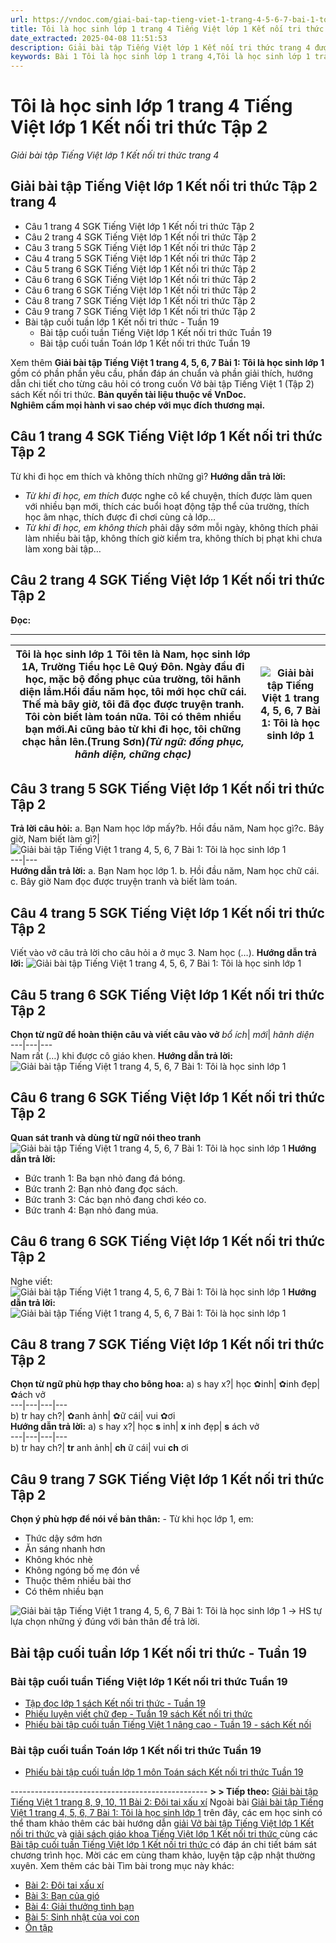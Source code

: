 ```yaml
---
url: https://vndoc.com/giai-bai-tap-tieng-viet-1-trang-4-5-6-7-bai-1-toi-la-hoc-sinh-lop-1-225431
title: Tôi là học sinh lớp 1 trang 4 Tiếng Việt lớp 1 Kết nối tri thức Tập 2 - Giải bài tập Tiếng Việt lớp 1 Kết nối tri thức trang 4 - VnDoc.com
date_extracted: 2025-04-08 11:51:53
description: Giải bài tập Tiếng Việt lớp 1 Kết nối tri thức trang 4 được biên soạn nhằm giúp các em HS học tập tốt môn Tiếng Việt lớp 1. Mời các bạn tham khảo.
keywords: Bài 1 Tôi là học sinh lớp 1 trang 4,Tôi là học sinh lớp 1 trang 4 Tiếng Việt lớp 1 Kết nối tri thức,Giải bài tập Tiếng Việt lớp 1 Kết nối tri thức trang 4,Tiếng Việt Kết nối,Tiếng Việt bộ Kết nối,Kết nối tri thức và cuộc sống,Giải Tiếng Việt lớp 1 tập 1,Tiếng Việt lớp 1,Giải Tiếng Việt lớp 1 tập 2 Bài 1 Tôi là học sinh lớp 1,Giải sách giáo khoa Tiếng Việt lớp 1 Kết nối,Hướng dẫn giải tiếng việt lớp 1 tập 2,giải tiếng việt lớp 1 kết nối,đáp án tiếng việt lớp 1 tập 1 kết nối
---
```


# Tôi là học sinh lớp 1 trang 4 Tiếng Việt lớp 1 Kết nối tri thức Tập 2
 _Giải bài tập Tiếng Việt lớp 1 Kết nối tri thức trang 4_
## **Giải bài tập Tiếng Việt lớp 1 Kết nối tri thức Tập 2 trang 4**
  * Câu 1 trang 4 SGK Tiếng Việt lớp 1 Kết nối tri thức Tập 2
  * Câu 2 trang 4 SGK Tiếng Việt lớp 1 Kết nối tri thức Tập 2
  * Câu 3 trang 5 SGK Tiếng Việt lớp 1 Kết nối tri thức Tập 2
  * Câu 4 trang 5 SGK Tiếng Việt lớp 1 Kết nối tri thức Tập 2
  * Câu 5 trang 6 SGK Tiếng Việt lớp 1 Kết nối tri thức Tập 2
  * Câu 6 trang 6 SGK Tiếng Việt lớp 1 Kết nối tri thức Tập 2
  * Câu 6 trang 6 SGK Tiếng Việt lớp 1 Kết nối tri thức Tập 2
  * Câu 8 trang 7 SGK Tiếng Việt lớp 1 Kết nối tri thức Tập 2
  * Câu 9 trang 7 SGK Tiếng Việt lớp 1 Kết nối tri thức Tập 2
  * Bài tập cuối tuần lớp 1 Kết nối tri thức - Tuần 19
    * Bài tập cuối tuần Tiếng Việt lớp 1 Kết nối tri thức Tuần 19
    * Bài tập cuối tuần Toán lớp 1 Kết nối tri thức Tuần 19

Xem thêm
**Giải bài tập Tiếng Việt 1 trang 4, 5, 6, 7 Bài 1: Tôi là học sinh lớp 1** gồm có phần phần yêu cầu, phần đáp án chuẩn và phần giải thích, hướng dẫn chi tiết cho từng câu hỏi có trong cuốn Vở bài tập Tiếng Việt 1 \(Tập 2\)  sách Kết nối tri thức.
**Bản quyền tài liệu thuộc về VnDoc.  
Nghiêm cấm mọi hành vi sao chép với mục đích thương mại.**
## **Câu 1 trang 4 SGK Tiếng Việt lớp 1 Kết nối tri thức Tập 2**
Từ khi đi học em thích và không thích những gì?
**Hướng dẫn trả lời:**
  * _Từ khi đi học, em thích_ được nghe cô kể chuyện, thích được làm quen với nhiều bạn mới, thích các buổi hoạt động tập thể của trường, thích học âm nhạc, thích được đi chơi cùng cả lớp…
  *  _Từ khi đi học, em không thích_ phải dậy sớm mỗi ngày, không thích phải làm nhiều bài tập, không thích giờ kiểm tra, không thích bị phạt khi chưa làm xong bài tập…

## **Câu 2 trang 4 SGK Tiếng Việt lớp 1 Kết nối tri thức Tập 2**
**Đọc:**
****
**Tôi là học sinh lớp 1** Tôi tên là Nam, học sinh lớp 1A, Trường Tiểu học Lê Quý Đôn. Ngày đầu đi học, mặc bộ đồng phục của trường, tôi hãnh diện lắm.Hồi đầu năm học, tôi mới học chữ cái. Thế mà bây giờ, tôi đã đọc được truyện tranh. Tôi còn biết làm toán nữa. Tôi có thêm nhiều bạn mới.Ai cũng bảo từ khi đi học, tôi chững chạc hẳn lên.\(Trung Sơn\)_\(Từ ngữ: đồng phục, hãnh diện, chững chạc\)_| ![Giải bài tập Tiếng Việt 1 trang 4, 5, 6, 7 Bài 1: Tôi là học sinh lớp 1](https://i.vdoc.vn/data/image/2021/01/05/giai-bai-tap-tieng-viet-1-trang-4-5-bai-1-toi-la-hoc-sinh-lop-1-2.jpg)  
---|---  
## **Câu 3 trang 5 SGK Tiếng Việt lớp 1 Kết nối tri thức Tập 2**
**Trả lời câu hỏi:**
a. Bạn Nam học lớp mấy?b. Hồi đầu năm, Nam học gì?c. Bây giờ, Nam biết làm gì?| ![Giải bài tập Tiếng Việt 1 trang 4, 5, 6, 7 Bài 1: Tôi là học sinh lớp 1](https://i.vdoc.vn/data/image/2021/01/05/giai-bai-tap-tieng-viet-1-trang-4-5-bai-1-toi-la-hoc-sinh-lop-1-3.jpg)  
---|---  
**Hướng dẫn trả lời:**
a. Bạn Nam học lớp 1.
b. Hồi đầu năm, Nam học chữ cái.
c. Bây giờ Nam đọc được truyện tranh và biết làm toán.
## **Câu 4 trang 5 SGK Tiếng Việt lớp 1 Kết nối tri thức Tập 2**
Viết vào vở câu trả lời cho câu hỏi a ở mục 3.
Nam học \(…\).
**Hướng dẫn trả lời:**
![Giải bài tập Tiếng Việt 1 trang 4, 5, 6, 7 Bài 1: Tôi là học sinh lớp 1](https://i.vdoc.vn/data/image/2021/01/05/giai-bai-tap-tieng-viet-1-trang-4-5-bai-1-toi-la-hoc-sinh-lop-1-9.jpg)
## **Câu 5 trang 6 SGK Tiếng Việt lớp 1 Kết nối tri thức Tập 2**
**Chọn từ ngữ để hoàn thiện câu và viết câu vào vở**
 _bổ ích_|  _mới_|  _hãnh diện_  
---|---|---  
Nam rất \(…\) khi được cô giáo khen.
**Hướng dẫn trả lời:**
![Giải bài tập Tiếng Việt 1 trang 4, 5, 6, 7 Bài 1: Tôi là học sinh lớp 1](https://i.vdoc.vn/data/image/2021/01/05/giai-bai-tap-tieng-viet-1-trang-4-5-bai-1-toi-la-hoc-sinh-lop-1-10.jpg)
## **Câu 6 trang 6 SGK Tiếng Việt lớp 1 Kết nối tri thức Tập 2**
**Quan sát tranh và dùng từ ngữ nói theo tranh**
![Giải bài tập Tiếng Việt 1 trang 4, 5, 6, 7 Bài 1: Tôi là học sinh lớp 1](https://i.vdoc.vn/data/image/2021/01/05/giai-bai-tap-tieng-viet-1-trang-4-5-bai-1-toi-la-hoc-sinh-lop-1-4.jpg)
**Hướng dẫn trả lời:**
  * Bức tranh 1: Ba bạn nhỏ đang đá bóng.
  * Bức tranh 2: Bạn nhỏ đang đọc sách.
  * Bức tranh 3: Các bạn nhỏ đang chơi kéo co.
  * Bức tranh 4: Bạn nhỏ đang múa.

## **Câu 6 trang 6 SGK Tiếng Việt lớp 1 Kết nối tri thức Tập 2**
Nghe viết:
![Giải bài tập Tiếng Việt 1 trang 4, 5, 6, 7 Bài 1: Tôi là học sinh lớp 1](https://i.vdoc.vn/data/image/2021/01/05/giai-bai-tap-tieng-viet-1-trang-4-5-bai-1-toi-la-hoc-sinh-lop-1-5.jpg)
**Hướng dẫn trả lời:**
![Giải bài tập Tiếng Việt 1 trang 4, 5, 6, 7 Bài 1: Tôi là học sinh lớp 1](https://i.vdoc.vn/data/image/2021/01/05/giai-bai-tap-tieng-viet-1-trang-4-5-bai-1-toi-la-hoc-sinh-lop-1-11.jpg)
## **Câu 8 trang 7 SGK Tiếng Việt lớp 1 Kết nối tri thức Tập 2**
**Chọn từ ngữ phù hợp thay cho bông hoa:**
a\) s hay x?| học ✿inh| ✿inh đẹp| ✿ách vở  
---|---|---|---  
b\) tr hay ch?| ✿anh ảnh| ✿ữ cái| vui ✿ơi  
**Hướng dẫn trả lời:**
a\) s hay x?| học **s** inh| **x** inh đẹp| **s** ách vở  
---|---|---|---  
b\) tr hay ch?| **tr** anh ảnh| **ch** ữ cái| vui **ch** ơi  
## **Câu 9 trang 7 SGK Tiếng Việt lớp 1 Kết nối tri thức Tập 2**
**Chọn ý phù hợp để nói về bản thân:**
\- Từ khi học lớp 1, em:
  * Thức dậy sớm hơn
  * Ăn sáng nhanh hơn
  * Không khóc nhè
  * Không ngóng bố mẹ đón về
  * Thuộc thêm nhiều bài thơ
  * Có thêm nhiều bạn

![Giải bài tập Tiếng Việt 1 trang 4, 5, 6, 7 Bài 1: Tôi là học sinh lớp 1](https://i.vdoc.vn/data/image/2021/01/05/giai-bai-tap-tieng-viet-1-trang-4-5-bai-1-toi-la-hoc-sinh-lop-1-8.jpg)
→ HS tự lựa chọn những ý đúng với bản thân để trả lời.
## **Bài tập cuối tuần lớp 1 Kết nối tri thức - Tuần 19**
### Bài tập cuối tuần Tiếng Việt lớp 1 Kết nối tri thức Tuần 19
  * [ Tập đọc lớp 1 sách Kết nối tri thức - Tuần 19 ](<https://vndoc.com/tap-doc-lop-1-sach-ket-noi-tri-thuc-tuan-19-224953>)
  * [ Phiếu luyện viết chữ đẹp - Tuần 19 sách Kết nối tri thức ](<https://vndoc.com/phieu-luyen-viet-chu-dep-tuan-19-sach-ket-noi-tri-thuc-224958>)
  * [ Phiếu bài tập cuối tuần Tiếng Việt 1 nâng cao - Tuần 19 - sách Kết nối ](<https://vndoc.com/phieu-bai-tap-cuoi-tuan-tieng-viet-1-nang-cao-tuan-19-sach-ket-noi-225020>)

### Bài tập cuối tuần Toán lớp 1 Kết nối tri thức Tuần 19
  * [ Phiếu bài tập cuối tuần lớp 1 môn Toán sách Kết nối tri thức Tuần 19 ](<https://vndoc.com/phieu-bai-tap-cuoi-tuan-lop-1-mon-toan-sach-ket-noi-tri-thuc-tuan-19-225916>)

\-------------------------------------------------
**> > Tiếp theo:** [Giải bài tập Tiếng Việt 1 trang 8, 9, 10, 11 Bài 2: Đôi tai xấu xí](<https://vndoc.com/giai-bai-tap-tieng-viet-1-trang-8-9-10-11-bai-2-doi-tai-xau-xi-225438>)
Ngoài bài [Giải bài tập Tiếng Việt 1 trang 4, 5, 6, 7 Bài 1: Tôi là học sinh lớp 1](<https://vndoc.com/giai-bai-tap-tieng-viet-1-trang-4-5-6-7-bai-1-toi-la-hoc-sinh-lop-1-225431>) trên đây, các em học sinh có thể tham khảo thêm các bài hướng dẫn [ giải Vở bài tập Tiếng Việt lớp 1 Kết nối tri thức ](<https://vndoc.com/giai-vo-bai-tap-tieng-viet-1-sach-ket-noi-tri-thuc-voi-cuoc-song>) và [ giải sách giáo khoa Tiếng Việt lớp 1 Kết nối tri thức ](<https://vndoc.com/giai-tieng-viet-1-ket-noi-tri-thuc-voi-cuoc-song>) cùng các [ Bài tập cuối tuần Tiếng Việt lớp 1 Kết nối tri thức ](<https://vndoc.com/bai-tap-cuoi-tuan-tieng-viet-lop-1-ket-noi-tri-thuc>) có đáp án chi tiết bám sát chương trình học. Mời các em cùng tham khảo, luyện tập cập nhật thường xuyên. 
Xem thêm các bài Tìm bài trong mục này khác:
  * [Bài 2: Đôi tai xấu xí](</giai-bai-tap-tieng-viet-1-trang-8-9-10-11-bai-2-doi-tai-xau-xi-225438>)
  * [Bài 3: Bạn của gió](</giai-bai-tap-tieng-viet-1-trang-12-13-bai-3-ban-cua-gio-225443>)
  * [Bài 4: Giải thưởng tình bạn](</giai-bai-tap-tieng-viet-1-trang-14-15-16-17-bai-4-giai-thuong-tinh-ban-225448>)
  * [Bài 5: Sinh nhật của voi con](</giai-bai-tap-tieng-viet-1-trang-18-19-20-21-bai-5-sinh-nhat-cua-voi-con-225454>)
  * [Ôn tập](</giai-bai-tap-tieng-viet-1-trang-22-23-on-tap-225455>)

